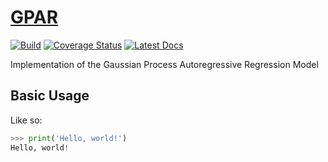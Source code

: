 # [GPAR](http://github.com/wesselb/gpar)

[![Build](https://travis-ci.org/wesselb/gpar.svg?branch=master)](https://travis-ci.org/wesselb/gpar)
[![Coverage Status](https://coveralls.io/repos/github/wesselb/gpar/badge.svg?branch=master)](https://coveralls.io/github/wesselb/gpar?branch=master)
[![Latest Docs](https://img.shields.io/badge/docs-latest-blue.svg)](https://gpar-docs.readthedocs.io/en/latest)

Implementation of the Gaussian Process Autoregressive Regression Model

## Basic Usage

Like so:

```python
>>> print('Hello, world!')
Hello, world!
```